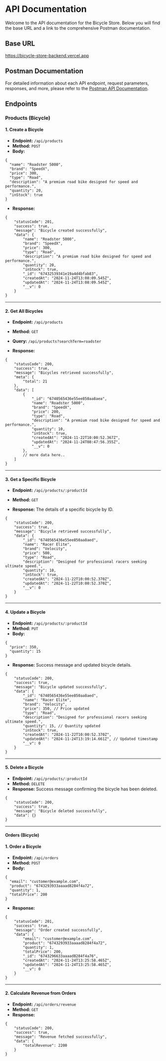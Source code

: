 # API Documentation

Welcome to the API documentation for the Bicycle Store. Below you will find the base URL and a link to the comprehensive Postman documentation.

## Base URL

https://bicycle-store-backend.vercel.app

## Postman Documentation

For detailed information about each API endpoint, request parameters, responses, and more, please refer to the [Postman API Documentation](https://documenter.getpostman.com/view/38964010/2sAYBUDXqB).

## Endpoints

### Products (Bicycle)

#### 1. Create a Bicycle

- **Endpoint:** `/api/products`
- **Method:** `POST`
- **Body:**

```
{
  "name": "Roadster 5000",
  "brand": "SpeedX",
  "price": 300,
  "type": "Road",
  "description": "A premium road bike designed for speed and performance.",
  "quantity": 20,
  "inStock": true
}
```

- **Response:**

```
{
    "statusCode": 201,
    "success": true,
    "message": "Bicycle created successfully",
    "data": {
        "name": "Roadster 5000",
        "brand": "SpeedX",
        "price": 300,
        "type": "Road",
        "description": "A premium road bike designed for speed and performance.",
        "quantity": 20,
        "inStock": true,
        "_id": "67432539341e19a4d4bfab83",
        "createdAt": "2024-11-24T13:08:09.545Z",
        "updatedAt": "2024-11-24T13:08:09.545Z",
        "__v": 0
    }
}
```

---

#### 2. Get All Bicycles

- **Endpoint:** `/api/products`
- **Method:** `GET`
- **Query:** `/api/products?searchTerm=roadster`

- **Response:**

```
{
    "statusCode": 200,
    "success": true,
    "message": "Bicycles retrieved successfully",
    "meta": {
        "total": 21
    },
    "data": [
        {
            "_id": "6740565436e55ee850aa8aea",
            "name": "Roadster 5000",
            "brand": "SpeedX",
            "price": 200,
            "type": "Road",
            "description": "A premium road bike designed for speed and performance.",
            "quantity": 10,
            "inStock": true,
            "createdAt": "2024-11-22T10:00:52.367Z",
            "updatedAt": "2024-11-24T08:47:56.355Z",
            "__v": 0
        },
        // more data here..
    ]
}
```

---

#### 3. Get a Specific Bicycle

- **Endpoint:** `/api/products/:productId`
- **Method:** `GET`

- **Response:** The details of a specific bicycle by ID.

```
{
    "statusCode": 200,
    "success": true,
    "message": "Bicycle retrieved successfully",
    "data": {
        "_id": "6740565436e55ee850aa8aed",
        "name": "Racer Elite",
        "brand": "Velocity",
        "price": 500,
        "type": "Road",
        "description": "Designed for professional racers seeking ultimate speed.",
        "quantity": 10,
        "inStock": true,
        "createdAt": "2024-11-22T10:00:52.370Z",
        "updatedAt": "2024-11-22T10:00:52.370Z",
        "__v": 0
    }
}
```

---

#### 4. Update a Bicycle

- **Endpoint:** `/api/products/:productId`
- **Method:** `PUT`
- **Body:**

```
{
  "price": 350,
  "quantity": 15
}
```

- **Response:** Success message and updated bicycle details.

```
{
    "statusCode": 200,
    "success": true,
    "message": "Bicycle updated successfully",
    "data": {
        "_id": "6740565436e55ee850aa8aed",
        "name": "Racer Elite",
        "brand": "Velocity",
        "price": 350, // Price updated
        "type": "Road",
        "description": "Designed for professional racers seeking ultimate speed.",
        "quantity": 15, // Quantity updated
        "inStock": true,
        "createdAt": "2024-11-22T10:00:52.370Z",
        "updatedAt": "2024-11-24T13:19:14.661Z", // Updated timestamp
        "__v": 0
    }
}
```

---

#### 5. Delete a Bicycle

- **Endpoint:** `/api/products/:productId`
- **Method:** `DELETE`
- **Response:** Success message confirming the bicycle has been deleted.

```
{
    "statusCode": 200,
    "success": true,
    "message": "Bicycle deleted successfully",
    "data": {}
}
```

---

#### Orders (Bicycle)

#### 1. Order a Bicycle

- **Endpoint:** `/api/orders`
- **Method:** `POST`
- **Body:**

```
{
  "email": "customer@example.com",
  "product": "6743293933aaaad8284f4a72",
  "quantity": 1,
  "totalPrice": 200
}
```

- **Response:**

```
{
    "statusCode": 201,
    "success": true,
    "message": "Order created successfully",
    "data": {
        "email": "customer@example.com",
        "product": "6743293933aaaad8284f4a72",
        "quantity": 1,
        "totalPrice": 200,
        "_id": "6743296633aaaad8284f4a76",
        "createdAt": "2024-11-24T13:25:58.465Z",
        "updatedAt": "2024-11-24T13:25:58.465Z",
        "__v": 0
    }
}
```

---

#### 2. Calculate Revenue from Orders

- **Endpoint:** `/api/orders/revenue`
- **Method:** `GET`
- **Response:**

```
{
    "statusCode": 200,
    "success": true,
    "message": "Revenue fetched successfully",
    "data": {
        "totalRevenue": 2200
    }
}
```
